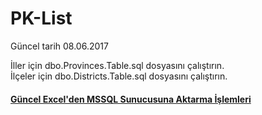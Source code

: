 # PK-List
Güncel tarih 08.06.2017

İller için dbo.Provinces.Table.sql dosyasını çalıştırın.<br />
İlçeler için dbo.Districts.Table.sql dosyasını çalıştırın.

<h4><a href="https://github.com/cmd64/PK-List/wiki/G%C3%BCncel-Excel'den-MSSQL-Sunucusuna-Aktarma-%C4%B0%C5%9Flemleri">Güncel Excel'den MSSQL Sunucusuna Aktarma İşlemleri</a></h4>
